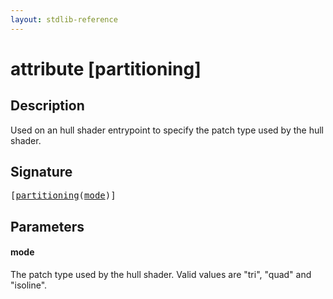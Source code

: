 ```yaml
---
layout: stdlib-reference
---
```


# attribute [partitioning]

## Description

Used on an hull shader entrypoint to specify the patch type used by the hull shader.

## Signature

<pre>
[<a href="partitioning">partitioning</a>(<a href="partitioning#decl-mode" class="code_param">mode</a>)]
</pre>

## Parameters

####  <a id="decl-mode"></a>mode
The patch type used by the hull shader. Valid values are "tri", "quad" and "isoline".


